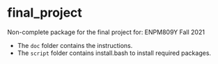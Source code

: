 # final_project
Non-complete package for the final project for: ENPM809Y Fall 2021

- The `doc` folder contains the instructions.
- The `script` folder contains install.bash to install required packages.
